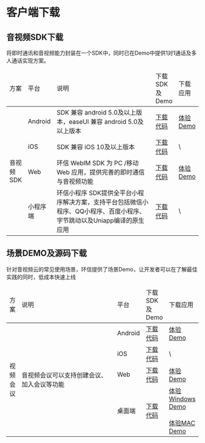 # 客户端下载

## 音视频SDK下载

将即时通讯和音视频能力封装在一个SDK中，同时已在Demo中提供1对1通话及多人通话实现方案。

<table>
<thead>
<tr>
<td>方案</td><td>平台</td><td width="300px">说明</td><td>下载SDK及Demo</td><td>下载应用</td>
</tr>
</thead>
<tbody>
<tr>
<td rowspan="4">音视频SDK</td><td>Android</td><td>SDK 兼容 android 5.0及以上版本，easeUI 兼容 android 5.0及以上版本</td><td><a href="https://download-sdk.oss-cn-beijing.aliyuncs.com/mp/downloads/easemob-sdk-3.7.6.3.zip">下载代码</a></td><td><a href="https://download-sdk.oss-cn-beijing.aliyuncs.com/mp/downloads/app-prod-release.apk">体验Demo</a></td>
</tr>
<tr>
<td>iOS</td><td>SDK 兼容 iOS 10及以上版本</td><td><a href="https://download-sdk.oss-cn-beijing.aliyuncs.com/downloads/iOS_IM_SDK_V3.7.4.7.zip">下载代码</a></td><td>\</td>
</tr>
<tr>
<td>Web</td><td>环信 WebIM SDK 为 PC /移动 Web 应用，提供完善的即时通信与音视频功能</td><td><a href="https://download-sdk.oss-cn-beijing.aliyuncs.com/mp/downloads/webdemo-3.4.2.7.zip">下载代码</a></td><td><a href="https://zim-rtc.easemob.com:12005">体验Demo</a></td>
</tr>
<tr>
<td>小程序端</td><td>环信小程序 SDK提供全平台小程序解决方案，支持平台包括微信小程序、QQ小程序、百度小程序、字节跳动以及Uniapp编译的原生应用</td><td><a href="https://download-sdk.oss-cn-beijing.aliyuncs.com/mp/downloads/webim-weixin-xcx.zip">下载代码</a></td><td>\</td>
</tr>
</tbody>
</table>


## 场景DEMO及源码下载

针对音视频云的常见使用场景，环信提供了场景Demo，让开发者可以在了解最佳实践的同时，低成本快速上线

<table>
<thead>
<tr>
<td>方案</td><td width="250px">说明</td><td>平台</td><td>下载SDK及Demo</td><td>下载应用</td>
</tr>
</thead>
<tbody>
<tr>
<td rowspan="4">视频会议</td><td rowspan="4">音视频会议可以支持创建会议、加入会议等功能</td><td>Android</td><td><a href="https://github.com/easemob/videocall-android">下载代码</a></td><td><a href="https://download-sdk.oss-cn-beijing.aliyuncs.com/mp/rtcdemo/videocall-android.apk">体验Demo</a></td>
</tr>
<tr>
<td>iOS</td><td><a href="https://github.com/easemob/videocall-ios">下载代码</a></td><td>\</td>
</tr>
<tr>
<td>Web</td><td><a href="https://github.com/easemob/videocall-web">下载代码</a></td><td><a href="https://zim-rtc.easemob.com:12007/">体验Demo</a></td>
</tr>
<tr>
<td>桌面端</td><td><a href="https://github.com/easemob/videocall-web">下载代码</a></td><td><a href="https://download-sdk.oss-cn-beijing.aliyuncs.com/mp/rtcdemo/%E7%8E%AF%E4%BF%A1%E8%A7%86%E9%A2%91%E4%BC%9A%E8%AE%AE.2.0.1.win.setup.exe">体验Windows Demo</a><br><br><a href="https://download-sdk.oss-cn-beijing.aliyuncs.com/mp/rtcdemo/%E7%8E%AF%E4%BF%A1%E8%A7%86%E9%A2%91%E4%BC%9A%E8%AE%AE.2.0.1.mac.dmg">体验MAC Demo</a></td>
</tr>

<!-- <tr>
<td rowspan="3">互动白板</td><td rowspan="3">互动白板可以进行多人实时互动，支持画笔、文本、图形、文档上传等功能</td><td>Android</td><td><a href="https://github.com/easemob/whiteboard_demo_android">下载代码</a></td><td>\</td>
</tr>
<tr>
<td>iOS</td><td><a href="https://github.com/easemob/whiteboard_demo_ios">下载代码</a></td><td>\</td>
</tr>
<tr>
<td>Web</td><td><a href="https://github.com/easemob/whiteboard_demo_web">下载代码</a></td><td>\</td>
</tr>


<tr>
<td rowspan="2">语音连麦聊天室</td><td rowspan="2">支持创建房间，上下麦，送礼物，声音美声，空间音效，表情图片文字聊天等</td><td>Android</td><td><a href="https://github.com/easemob/liveroom-android">下载代码</a></td><td></td>
</tr>
<tr>
<td>iOS</td><td><a href="https://github.com/easemob/liveroom-ios">下载代码</a></td><td>\</td>
</tr>
-->
</tbody>
</table>